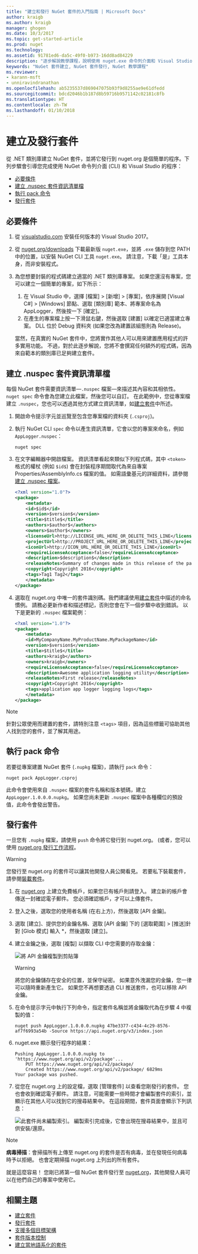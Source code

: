 ```yaml
---
title: "建立和發行 NuGet 套件的入門指南 | Microsoft Docs"
author: kraigb
ms.author: kraigb
manager: ghogen
ms.date: 10/3/2017
ms.topic: get-started-article
ms.prod: nuget
ms.technology: 
ms.assetid: 91781ed6-da5c-49f0-b973-16dd8ad84229
description: "逐步解說教學課程，說明使用 nuget.exe 命令列介面和 Visual Studio 建立和發行 NuGet 套件。"
keywords: "NuGet 套件建立, NuGet 套件發行, NuGet 教學課程"
ms.reviewer:
- karann-msft
- unniravindranathan
ms.openlocfilehash: ab5235537d869047075b93f9d8255ae9e61dfedd
ms.sourcegitcommit: bdcd2046b1b187d8b59716b9571142c02181c8fb
ms.translationtype: HT
ms.contentlocale: zh-TW
ms.lasthandoff: 01/10/2018
---
```

# <a name="create-and-publish-a-package"></a>建立及發行套件

從 .NET 類別庫建立 NuGet 套件，並將它發行到 nuget.org 是個簡單的程序。下列步驟會引導您完成使用 NuGet 命令列介面 (CLI) 和 Visual Studio 的程序：

- [必要條件](#install-pre-requisites)
- [建立 .nuspec 套件資訊清單檔](#create-the-nuspec-package-manifest-file)
- [執行 pack 命令](#run-the-pack-command)
- [發行套件](#publish-the-package)

## <a name="pre-requisites"></a>必要條件

1. 從 [visualstudio.com](https://www.visualstudio.com/) 安裝任何版本的 Visual Studio 2017。

1. 從 [nuget.org/downloads](https://nuget.org/downloads) 下載最新版 `nuget.exe`，並將 `.exe` 儲存到您 PATH 中的位置，以安裝 NuGet CLI 工具 `nuget.exe`。 請注意，下載「是」工具本身，而非安裝程式。

1. 為您想要封裝的程式碼建立適當的 .NET 類別庫專案。 如果您還沒有專案，您可以建立一個簡單的專案，如下所示：
    1. 在 Visual Studio 中，選擇 [檔案] > [新增] > [專案]，依序展開 [Visual C#] > [Windows] 節點、選取 [類別庫] 範本、將專案命名為 AppLogger，然後按一下 [確定]。
    1. 在產生的專案檔上按一下滑鼠右鍵，然後選取 [建置] 以確定已適當建立專案。 DLL 位於 Debug 資料夾 (如果您改為建置該組態則為 Release)。

    當然，在真實的 NuGet 套件中，您將實作其他人可以用來建置應用程式的許多實用功能。 不過，對於此逐步解說，您將不會撰寫任何額外的程式碼，因為來自範本的類別庫已足夠建立套件。

## <a name="create-the-nuspec-package-manifest-file"></a>建立 .nuspec 套件資訊清單檔

每個 NuGet 套件需要資訊清單&mdash;`.nuspec` 檔案&mdash;來描述其內容和其相依性。 `nuget spec` 命令會為您建立此檔案，然後您可以自訂。 在此範例中，您從專案檔建立 `.nuspec`，您也可以透過其他方式建立資訊清單，如[建立套件](../create-packages/creating-a-package.md)中所述。

1. 開啟命令提示字元並巡覽至包含您專案檔的資料夾 (`.csproj`)。

1. 執行 NuGet CLI `spec` 命令以產生資訊清單，它會以您的專案來命名，例如 `AppLogger.nuspec`：

    ```
    nuget spec
    ```

1. 在文字編輯器中開啟檔案。 資訊清單看起來類似下列程式碼，其中 `<token>` 格式的權杖 (例如 `$id$`) 會在封裝程序期間取代為來自專案 Properties/AssemblyInfo.cs 檔案的值。 如需語彙基元的詳細資料，請參閱[建立 .nuspec 檔案](../create-packages/creating-a-package.md#creating-the-nuspec-file)。

    ```xml
    <?xml version="1.0"?>
    <package>
        <metadata>
        <id>$id$</id>
        <version>$version$</version>
        <title>$title$</title>
        <authors>$author$</authors>
        <owners>$author$</owners>
        <licenseUrl>http://LICENSE_URL_HERE_OR_DELETE_THIS_LINE</licenseUrl>
        <projectUrl>http://PROJECT_URL_HERE_OR_DELETE_THIS_LINE</projectUrl>
        <iconUrl>http://ICON_URL_HERE_OR_DELETE_THIS_LINE</iconUrl>
        <requireLicenseAcceptance>false</requireLicenseAcceptance>
        <description>$description$</description>
        <releaseNotes>Summary of changes made in this release of the package.</releaseNotes>
        <copyright>Copyright 2016</copyright>
        <tags>Tag1 Tag2</tags>
        </metadata>
    </package>
    ```

1. 選取在 nuget.org 中唯一的套件識別碼。我們建議使用[建立套件](../create-packages/creating-a-package.md#choosing-a-unique-package-identifier-and-setting-the-version-number)中描述的命名慣例。 請務必更新作者和描述標記，否則您會在下一個步驟中收到錯誤。 以下是更新的 `.nuspec` 檔案範例：

    ```xml
    <?xml version="1.0"?>
    <package>
        <metadata>
        <id>MyCompanyName.MyProductName.MyPackageName</id>
        <version>$version$</version>
        <title>$title$</title>
        <authors>kraigb</authors>
        <owners>kraigb</owners>
        <requireLicenseAcceptance>false</requireLicenseAcceptance>
        <description>Awesome application logging utility</description>
        <releaseNotes>First release</releaseNotes>
        <copyright>Copyright 2016</copyright>
        <tags>application app logger logging logs</tags>
        </metadata>
    </package>
    ```

> [!Note]
> 針對公眾使用而建置的套件，請特別注意 `<tags>` 項目，因為這些標籤可協助其他人找到您的套件，並了解其用途。

## <a name="run-the-pack-command"></a>執行 pack 命令

若要從專案建置 NuGet 套件 (`.nupkg` 檔案)，請執行 `pack` 命令：

```
nuget pack AppLogger.csproj
```

此命令會使用來自 `.nuspec` 檔案的套件名稱和版本號碼，建立 `AppLogger.1.0.0.0.nupkg`。 如果您尚未更新 `.nuspec` 檔案中各種欄位的預設值，此命令會發出警告。

## <a name="publish-the-package"></a>發行套件

一旦您有 `.nupkg` 檔案，請使用 `push` 命令將它發行到 nuget.org。 (或者，您可以使用 [nuget.org 發行工作流程](../create-packages/publish-a-package.md#publish-to-nugetorg)。

> [!Warning]
> 您發行至 nuget.org 的套件可以讓其他開發人員公開看見。 若要私下裝載套件，請參閱[裝載套件](../hosting-packages/overview.md)。

1. 在 [nuget.org](https://www.nuget.org/users/account/LogOn?returnUrl=%2F) 上建立免費帳戶，如果您已有帳戶則請登入。 建立新的帳戶會傳送一封確認電子郵件。 您必須確認帳戶，才可以上傳套件。

1. 登入之後，選取您的使用者名稱 (在右上方)，然後選取 [API 金鑰]。

1. 選取 [建立]、提供您的金鑰名稱、選取 [API 金鑰] 下的 [選取範圍] > [推送]針對 [Glob 模式] 輸入 *，然後選取 [建立]。

1. 建立金鑰之後，選取 [複製] 以擷取 CLI 中您需要的存取金鑰：

    ![將 API 金鑰複製到剪貼簿](media/QS_Create-02-APIKey.png)

    > [!Warning]
    > 將您的金鑰儲存在安全的位置，並保守祕密。 如果意外洩漏您的金鑰，您一律可以隨時重新產生它。 如果您不再想要透過 CLI 推送套件，也可以移除 API 金鑰。

1. 在命令提示字元中執行下列命令，指定套件名稱並將金鑰取代為在步驟 4 中複製的值：

    ```
    nuget push AppLogger.1.0.0.0.nupkg 47be3377-c434-4c29-8576-af7f6993a54b -Source https://api.nuget.org/v3/index.json
    ```

1. nuget.exe 顯示發行程序的結果：

    ```
    Pushing AppLogger.1.0.0.0.nupkg to 'https://www.nuget.org/api/v2/package'...
        PUT https://www.nuget.org/api/v2/package/
        Created https://www.nuget.org/api/v2/package/ 6829ms
    Your package was pushed. 
    ```

1. 從您在 nuget.org 上的設定檔，選取 [管理套件] 以查看您剛發行的套件。 您也會收到確認電子郵件。 請注意，可能需要一些時間才會編製套件的索引，並顯示在其他人可以找到它的搜尋結果中。 在這段期間，套件頁面會顯示下列訊息：

    ![此套件尚未編製索引。 編製索引完成後，它會出現在搜尋結果中，並且可供安裝/還原。](media/QS_Create-03-NotIndexed.png)

> [!Note]
> **病毒掃描**：會掃描所有上傳至 nuget.org 的套件是否有病毒，並在發現任何病毒時予以拒絕。 也會定期掃描 nuget.org 上列出的所有套件。

就是這麼容易！ 您剛已將第一個 NuGet 套件發行至 [nuget.org](https://www.nuget.org/)，其他開發人員可以在他們自己的專案中使用它。

## <a name="related-topics"></a>相關主題

- [建立套件](../create-packages/creating-a-package.md)
- [發行套件](../create-packages/publish-a-package.md)
- [支援多個目標架構](../create-packages/supporting-multiple-target-frameworks.md)
- [套件版本控制](../reference/package-versioning.md)
- [建立當地語系化的套件](../create-packages/creating-localized-packages.md)
